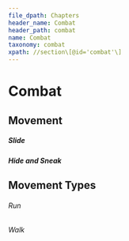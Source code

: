 ```yaml
---
file_dpath: Chapters
header_name: Combat
header_path: combat
name: Combat
taxonomy: combat
xpath: //section\[@id='combat'\]
---
```


# Combat

## Movement

##### Slide

##### Hide and Sneak

## Movement Types

###### Run

###### Walk
